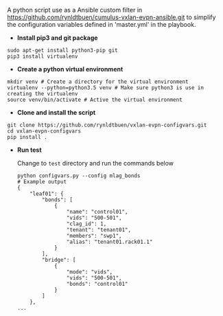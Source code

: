 A python script use as a Ansible custom filter in https://github.com/rynldtbuen/cumulus-vxlan-evpn-ansible.git to simplify the configuration variables defined in 'master.yml' in the  playbook.
- **Install pip3 and git package**
```
sudo apt-get install python3-pip git
pip3 install virtualenv
```
- **Create a python virtual environment**
```
mkdir venv # Create a directory for the virtual environment
virtualenv --python=python3.5 venv # Make sure python3 is use in creating the virtualenv
source venv/bin/activate # Active the virtual environment
```
- **Clone and install the script**
```
git clone https://github.com/rynldtbuen/vxlan-evpn-configvars.git
cd vxlan-evpn-configvars
pip install .
```
- **Run test**

  Change to `test` directory and run the commands below

  ```
  python configvars.py --config mlag_bonds
  # Example output
  {
      "leaf01": {
          "bonds": [
              {
                  "name": "control01",
                  "vids": "500-501",
                  "clag_id": 1,
                  "tenant": "tenant01",
                  "members": "swp1",
                  "alias": "tenant01.rack01.1"
              }
          ],
          "bridge": [
              {
                  "mode": "vids",
                  "vids": "500-501",
                  "bonds": "control01"
              }
          ]
      },
  ...
  ```
